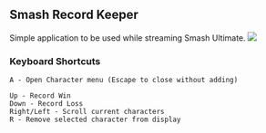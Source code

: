 ## Smash Record Keeper
Simple application to be used while streaming Smash Ultimate.
![](https://i.imgur.com/FvJAlmM.gif)

### Keyboard Shortcuts
```
A - Open Character menu (Escape to close without adding)

Up - Record Win
Down - Record Loss
Right/Left - Scroll current characters
R - Remove selected character from display
``` 
